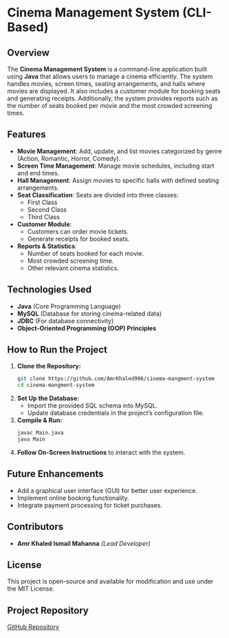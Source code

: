 # Cinema Management System (CLI-Based)

## Overview
The **Cinema Management System** is a command-line application built using **Java** that allows users to manage a cinema efficiently. The system handles movies, screen times, seating arrangements, and halls where movies are displayed. It also includes a customer module for booking seats and generating receipts. Additionally, the system provides reports such as the number of seats booked per movie and the most crowded screening times.

## Features
- **Movie Management**: Add, update, and list movies categorized by genre (Action, Romantic, Horror, Comedy).
- **Screen Time Management**: Manage movie schedules, including start and end times.
- **Hall Management**: Assign movies to specific halls with defined seating arrangements.
- **Seat Classification**: Seats are divided into three classes:
  - First Class
  - Second Class
  - Third Class
- **Customer Module**:
  - Customers can order movie tickets.
  - Generate receipts for booked seats.
- **Reports & Statistics**:
  - Number of seats booked for each movie.
  - Most crowded screening time.
  - Other relevant cinema statistics.

## Technologies Used
- **Java** (Core Programming Language)
- **MySQL** (Database for storing cinema-related data)
- **JDBC** (For database connectivity)
- **Object-Oriented Programming (OOP) Principles**

## How to Run the Project
1. **Clone the Repository:**
   ```sh
   git clone https://github.com/AmrKhaled996/cinema-mangment-system
   cd cinema-mangment-system
   ```
2. **Set Up the Database:**
   - Import the provided SQL schema into MySQL.
   - Update database credentials in the project’s configuration file.
3. **Compile & Run:**
   ```sh
   javac Main.java
   java Main
   ```
4. **Follow On-Screen Instructions** to interact with the system.

## Future Enhancements
- Add a graphical user interface (GUI) for better user experience.
- Implement online booking functionality.
- Integrate payment processing for ticket purchases.

## Contributors
- **Amr Khaled Ismail Mahanna** *(Lead Developer)*

## License
This project is open-source and available for modification and use under the MIT License.

## Project Repository
[GitHub Repository](https://github.com/AmrKhaled996/cinema-mangment-system)

